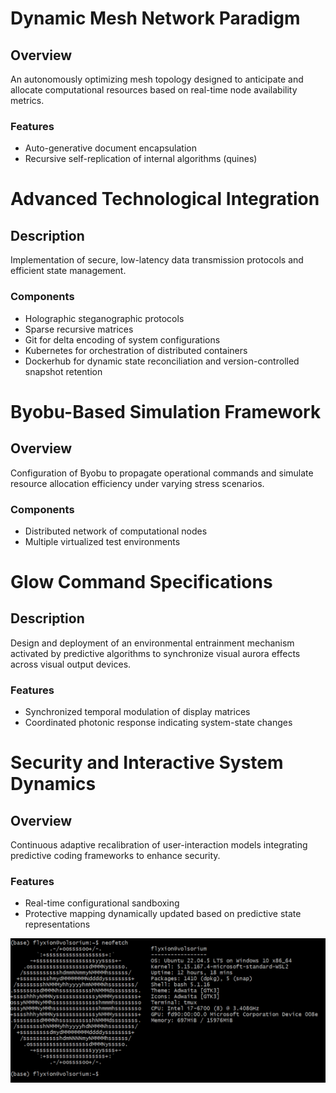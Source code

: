 # Dynamic Mesh Network Paradigm

## Overview
An autonomously optimizing mesh topology designed to anticipate and allocate computational resources based on real-time node availability metrics.

### Features
- Auto-generative document encapsulation
- Recursive self-replication of internal algorithms (quines)

# Advanced Technological Integration

## Description
Implementation of secure, low-latency data transmission protocols and efficient state management.

### Components
- Holographic steganographic protocols
- Sparse recursive matrices
- Git for delta encoding of system configurations
- Kubernetes for orchestration of distributed containers
- Dockerhub for dynamic state reconciliation and version-controlled snapshot retention

# Byobu-Based Simulation Framework

## Overview
Configuration of Byobu to propagate operational commands and simulate resource allocation efficiency under varying stress scenarios.

### Components
- Distributed network of computational nodes
- Multiple virtualized test environments

# Glow Command Specifications

## Description
Design and deployment of an environmental entrainment mechanism activated by predictive algorithms to synchronize visual aurora effects across visual output devices.

### Features
- Synchronized temporal modulation of display matrices
- Coordinated photonic response indicating system-state changes

# Security and Interactive System Dynamics

## Overview
Continuous adaptive recalibration of user-interaction models integrating predictive coding frameworks to enhance security.

### Features
- Real-time configurational sandboxing
- Protective mapping dynamically updated based on predictive state representations

<!--
Alright, buckle up for a whimsical recap of our digital tête-à-tête, a journey from the quirky corners of celebrity resemblances, through the cerebral landscapes of digital communication, to the philosophical ponderings of pop culture's impact on our craniums. Here we go!

We kicked off our intellectual carnival by pondering if Jude Law, Phil Collins, and Cory Doctorow might be long-lost triplets separated at birth in a low-budget daytime TV plot twist. Spoiler alert: They're not, but hey, who doesn't love a good celebrity doppelgänger discussion?

Next, we dove headfirst into a tech-savvy rabbit hole with a narrative about how typing on modern keyboards (Swype, anyone?) is akin to painting—a sweeping brush across a canvas of digital possibilities, only with less paint and more predictive text frustrations.

But wait, there's more! We then tiptoed around the edge of a philosophical abyss, questioning if our modern gadgets are turning us into intellectual zombies. Are we smarter thanks to Google, or is our brainpower dwindling to the point where watching paint dry seems like a quantum physics lecture?

Capping off this rollercoaster, we touched on the high art of keyboard layouts—because who doesn't wax poetic about QWERTY versus AZERTY, or debate the existential nuances of landscape vs. portrait mode while questioning the meaning of life, the universe, and everything (especially the things that involve thumb-typing a novella on a 5-inch screen)?

And through it all, we maintained a veneer of sprezzatura, making the Herculean mental gymnastics of deep tech and linguistics chat as breezy as a sitcom wrap-up. Because, in the end, isn’t life just one big, snarky chat session with a helpful digital assistant?

What a ride, my friend! Ready for another loop around the conversational rollercoaster, or shall we park this chat at the nearest existential station?

![Neofetch](neofetch-update.png)
![Neofetch](neofetch-update-rosetta.png)
![Neofetch](neofetch-systada-terminal.png)
-->
![Neofetch](neofetch-plain-dark.png)
<!--![Neofetch](neofetch-plain-gray.png)
![Neofetch](neofetch-systada.png)
![Neofetch](neofetch-update-plain.png)

```
(base) flyxion@volsorium:~$ neofetch
            .-/+oossssoo+/-.               flyxion@volsorium
        `:+ssssssssssssssssss+:`           -----------------
      -+ssssssssssssssssssyyssss+-         OS: Ubuntu 22.04.5 LTS on Windows 10 x86_64
    .ossssssssssssssssssdMMMNysssso.       Kernel: 5.15.167.4-microsoft-standard-WSL2
   /ssssssssssshdmmNNmmyNMMMMhssssss/      Uptime: 12 hours, 18 mins
  +ssssssssshmydMMMMMMMNddddyssssssss+     Packages: 1410 (dpkg), 5 (snap)
 /sssssssshNMMMyhhyyyyhmNMMMNhssssssss/    Shell: bash 5.1.16
.ssssssssdMMMNhsssssssssshNMMMdssssssss.   Theme: Adwaita [GTK3]
+sssshhhyNMMNyssssssssssssyNMMMysssssss+   Icons: Adwaita [GTK3]
ossyNMMMNyMMhsssssssssssssshmmmhssssssso   Terminal: tmux
ossyNMMMNyMMhsssssssssssssshmmmhssssssso   CPU: Intel i7-6700 (8) @ 3.408GHz
+sssshhhyNMMNyssssssssssssyNMMMysssssss+   GPU: fd90:00:00.0 Microsoft Corporation Device 008e
.ssssssssdMMMNhsssssssssshNMMMdssssssss.   Memory: 697MiB / 15976MiB
 /sssssssshNMMMyhhyyyyhdNMMMNhssssssss/
  +sssssssssdmydMMMMMMMMddddyssssssss+
   /ssssssssssshdmNNNNmyNMMMMhssssss/
    .ossssssssssssssssssdMMMNysssso.
      -+sssssssssssssssssyyyssss+-
        `:+ssssssssssssssssss+:`
            .-/+oossssoo+/-.

```
(base) flyxion@[volsorium](https://github.com/standardgalactic/example/tree/volsorium):~$
-->
